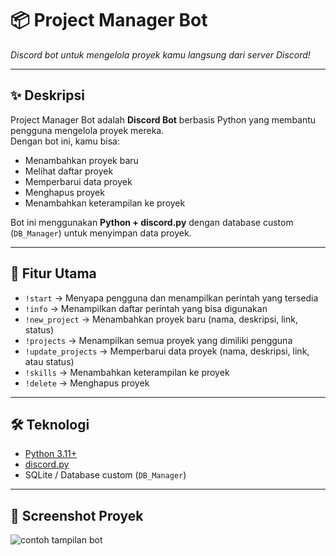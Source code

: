 # 📦 Project Manager Bot  
_Discord bot untuk mengelola proyek kamu langsung dari server Discord!_  

---

## ✨ Deskripsi  
Project Manager Bot adalah **Discord Bot** berbasis Python yang membantu pengguna mengelola proyek mereka.  
Dengan bot ini, kamu bisa:  
- Menambahkan proyek baru  
- Melihat daftar proyek  
- Memperbarui data proyek  
- Menghapus proyek  
- Menambahkan keterampilan ke proyek  

Bot ini menggunakan **Python + discord.py** dengan database custom (`DB_Manager`) untuk menyimpan data proyek.  

---

## 🚀 Fitur Utama  
- `!start` → Menyapa pengguna dan menampilkan perintah yang tersedia  
- `!info` → Menampilkan daftar perintah yang bisa digunakan  
- `!new_project` → Menambahkan proyek baru (nama, deskripsi, link, status)  
- `!projects` → Menampilkan semua proyek yang dimiliki pengguna  
- `!update_projects` → Memperbarui data proyek (nama, deskripsi, link, atau status)  
- `!skills` → Menambahkan keterampilan ke proyek  
- `!delete` → Menghapus proyek  

---

## 🛠️ Teknologi  
- [Python 3.11+](https://www.python.org/)  
- [discord.py](https://discordpy.readthedocs.io/en/stable/)  
- SQLite / Database custom (`DB_Manager`)  

---

## 📂 Screenshot Proyek  
![contoh tampilan bot](https://github.com/user-attachments/assets/3e21dfed-488b-47f3-80b1-4ea8dcc08631)
